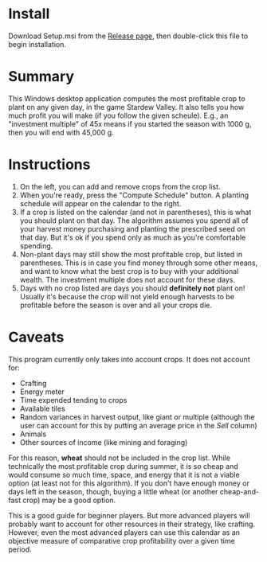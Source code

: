 # Install

Download Setup.msi from the [Release page](https://github.com/mschult2/StardewCropCalculator/releases), then double-click this file to begin installation.

# Summary

This Windows desktop application computes the most profitable crop to plant on any given day, in the game Stardew Valley.
It also tells you how much profit you will make (if you follow the given scheule). E.g., an "investment multiple" of 45x means if you started the season with 1000 g, then you will end with 45,000 g.

# Instructions

1. On the left, you can add and remove crops from the crop list.
1. When you're ready, press the "Compute Schedule" button. A planting schedule will appear on the calendar to the right.
1. If a crop is listed on the calendar (and not in parentheses), this is what you should plant on that day. The algorithm assumes you spend all of your harvest money purchasing and planting the prescribed seed on that day. But it's ok if you spend only as much as you're comfortable spending.
1. Non-plant days may still show the most profitable crop, but listed in parentheses. This is in case you find money through some other means, and want to know what the best crop is to buy with your additional wealth. The investment multiple does not account for these days.
1. Days with no crop listed are days you should **definitely not** plant on! Usually it's because the crop will not yield enough harvests to be profitable before the season is over and all your crops die. 

# Caveats

This program currently only takes into account crops. It does not account for:
* Crafting
* Energy meter
* Time expended tending to crops
* Available tiles
* Random variances in harvest output, like giant or multiple (although the user can account for this by putting an average price in the *Sell* column)
* Animals 
* Other sources of income (like mining and foraging)

For this reason, **wheat** should not be included in the crop list. While technically the most profitable crop during summer, it is so cheap and would consume so much time, space, and energy that it is not a viable option (at least not for this algorithm). If you don't have enough money or days left in the season, though, buying a little wheat (or another cheap-and-fast crop) may be a good option.

This is a good guide for beginner players.  But more advanced players will probably want to account for other resources in their strategy, like crafting.  However, even the most advanced players can use this calendar as an objective measure of comparative crop profitability over a given time period.
